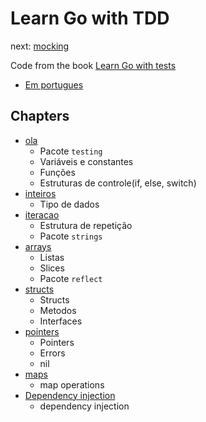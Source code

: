# Learn Go with TDD

next: [mocking](https://quii.gitbook.io/learn-go-with-tests/go-fundamentals/mocking)

Code from the book [Learn Go with tests](https://quii.gitbook.io/learn-go-with-tests/)

* [Em portugues](https://larien.gitbook.io/aprenda-go-com-testes/)

## Chapters

* [ola](./ola)
    * Pacote `testing`
    * Variáveis e constantes
    * Funções
    * Estruturas de controle(if, else, switch)
* [inteiros](./inteiros)
    * Tipo de dados
* [iteracao](./iteracao)
    * Estrutura de repetição
    * Pacote `strings`
* [arrays](./arrays)
    * Listas
    * Slices
    * Pacote `reflect`
* [structs](./structs)
    * Structs
    * Metodos
    * Interfaces
* [pointers](./pointers)
    * Pointers
    * Errors
    * nil
* [maps](./maps)
    * map operations
* [Dependency injection](./dpi)
    * dependency injection
